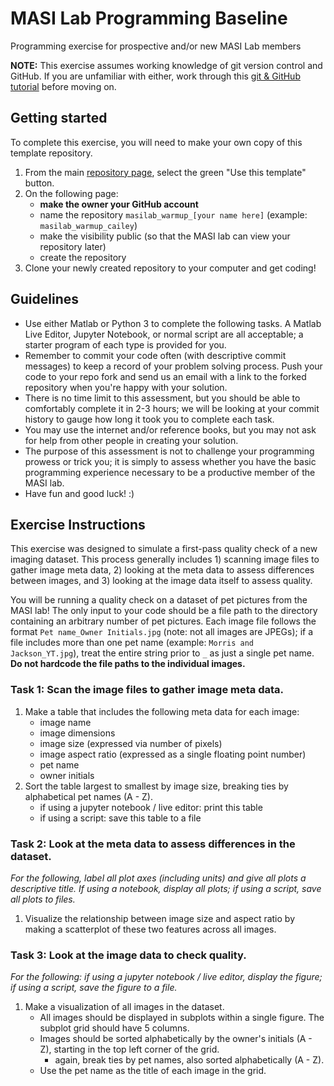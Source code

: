 # MASI Lab Programming Baseline
Programming exercise for prospective and/or new MASI Lab members

**NOTE:** This exercise assumes working knowledge of git version control and GitHub. If you are unfamiliar with either, work through this [git & GitHub tutorial](https://product.hubspot.com/blog/git-and-github-tutorial-for-beginners) before moving on.

## Getting started
To complete this exercise, you will need to make your own copy of this template repository. 
1. From the main [repository page](https://github.com/MASILab/masilab_warmup), select the green "Use this template" button. 
2. On the following page: 
	- **make the owner your GitHub account**
	- name the repository `masilab_warmup_[your name here]` (example: `masilab_warmup_cailey`)
	- make the visibility public (so that the MASI lab can view your repository later)
	- create the repository
3. Clone your newly created repository to your computer and get coding! 

## Guidelines
- Use either Matlab or Python 3 to complete the following tasks. A Matlab Live Editor, Jupyter Notebook, or normal script are all acceptable; a starter program of each type is provided for you. 
- Remember to commit your code often (with descriptive commit messages) to keep a record of your problem solving process. Push your code to your repo fork and send us an email with a link to the forked repository when you're happy with your solution.
- There is no time limit to this assessment, but you should be able to comfortably complete it in 2-3 hours; we will be looking at your commit history to gauge how long it took you to complete each task.
- You may use the internet and/or reference books, but you may not ask for help from other people in creating your solution. 
- The purpose of this  assessment is not to challenge your programming prowess or trick you; it is simply to assess whether you have the basic programming experience necessary to be a productive member of the MASI lab.
- Have fun and good luck! :)

## Exercise Instructions
This exercise was designed to simulate a first-pass quality check of a new imaging dataset. This process generally includes 1) scanning image files to gather image meta data, 2) looking at the meta data to assess differences between images, and 3) looking at the image data itself to assess quality. 

You will be running a quality check on a dataset of pet pictures from the MASI lab! The only input to your code should be a file path to the directory containing an arbitrary number of pet pictures. Each image file follows the format `Pet name_Owner Initials.jpg` (note: not all images are JPEGs); if a file includes more than one pet name (example: `Morris and Jackson_YT.jpg`), treat the entire string prior to `_` as just a single pet name. **Do not hardcode the file paths to the individual images.**

### Task 1: Scan the image files to gather image meta data. 
1. Make a table that includes the following meta data for each image:
	- image name
	- image dimensions
	- image size (expressed via number of pixels)
	- image aspect ratio (expressed as a single floating point number)
	- pet name
	- owner initials
2. Sort the table largest to smallest by image size, breaking ties by alphabetical pet names (A - Z).
	- if using a jupyter notebook / live editor: print this table
	- if using a script: save this table to a file

### Task 2: Look at the meta data to assess differences in the dataset.
*For the following, label all plot axes (including units) and give all plots a descriptive title. If using a notebook, display all plots; if using a script, save all plots to files.*

1. Visualize the relationship between image size and aspect ratio by making a scatterplot of these two features across all images.

### Task 3: Look at the image data to check quality.
*For the following: if using a jupyter notebook / live editor, display the figure; if using a script, save the figure to a file.*

1. Make a visualization of all images in the dataset.
	- All images should be displayed in subplots within a single figure. The subplot grid should have 5 columns. 
	- Images should be sorted alphabetically by the owner's initials (A - Z), starting in the top left corner of the grid.
		- again, break ties by pet names, also sorted alphabetically (A - Z).
	- Use the pet name as the title of each image in the grid.
